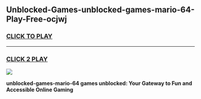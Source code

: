 
## Unblocked-Games-unblocked-games-mario-64-Play-Free-ocjwj
<h3>
<a href="https://premium76.site?title=unblocked-games-mario-64&ref=18A">CLICK TO PLAY</a></h3>
<hr>

<h3>
<a href="https://premium76.site?title=unblocked-games-mario-64&ref=18A">CLICK 2 PLAY</a>
  
</h3>

<a href="https://premium76.site?title=unblocked-games-mario-64&ref=18A"><img src="https://clearcache.store/games.png"></a>


**unblocked-games-mario-64 games unblocked: Your Gateway to Fun and Accessible Online Gaming**
